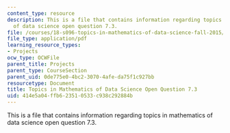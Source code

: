```yaml
---
content_type: resource
description: This is a file that contains information regarding topics in mathematics
  of data science open question 7.3.
file: /courses/18-s096-topics-in-mathematics-of-data-science-fall-2015/414e5a04ffb623510533c938c292884b_MIT18_S096F15_Open7.3.pdf
file_type: application/pdf
learning_resource_types:
- Projects
ocw_type: OCWFile
parent_title: Projects
parent_type: CourseSection
parent_uid: 0de775e0-4bc2-3070-4afe-da75f1c927bb
resourcetype: Document
title: Topics in Mathematics of Data Science Open Question 7.3
uid: 414e5a04-ffb6-2351-0533-c938c292884b
---
```

This is a file that contains information regarding topics in mathematics of data science open question 7.3.

